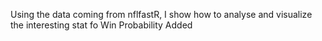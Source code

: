 Using the data coming from nflfastR, I show how to analyse and visualize the interesting stat fo Win Probability Added
